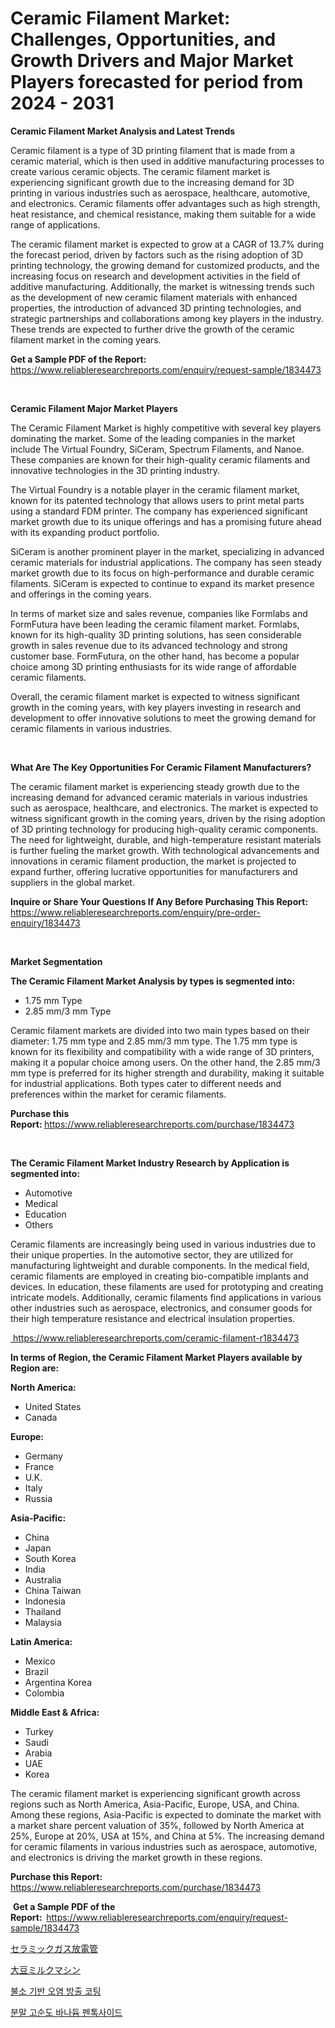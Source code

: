 <p><h1>Ceramic Filament Market: Challenges, Opportunities, and Growth Drivers and Major Market Players forecasted for period from 2024 - 2031</h1></p><p><strong>Ceramic Filament Market Analysis and Latest Trends</strong></p>
<p><p>Ceramic filament is a type of 3D printing filament that is made from a ceramic material, which is then used in additive manufacturing processes to create various ceramic objects. The ceramic filament market is experiencing significant growth due to the increasing demand for 3D printing in various industries such as aerospace, healthcare, automotive, and electronics. Ceramic filaments offer advantages such as high strength, heat resistance, and chemical resistance, making them suitable for a wide range of applications.</p><p>The ceramic filament market is expected to grow at a CAGR of 13.7% during the forecast period, driven by factors such as the rising adoption of 3D printing technology, the growing demand for customized products, and the increasing focus on research and development activities in the field of additive manufacturing. Additionally, the market is witnessing trends such as the development of new ceramic filament materials with enhanced properties, the introduction of advanced 3D printing technologies, and strategic partnerships and collaborations among key players in the industry. These trends are expected to further drive the growth of the ceramic filament market in the coming years.</p></p>
<p><strong>Get a Sample PDF of the Report:&nbsp;</strong> <a href="https://www.reliableresearchreports.com/enquiry/request-sample/1834473">https://www.reliableresearchreports.com/enquiry/request-sample/1834473</a></p>
<p>&nbsp;</p>
<p><strong>Ceramic Filament Major Market Players</strong></p>
<p><p>The Ceramic Filament Market is highly competitive with several key players dominating the market. Some of the leading companies in the market include The Virtual Foundry, SiCeram, Spectrum Filaments, and Nanoe. These companies are known for their high-quality ceramic filaments and innovative technologies in the 3D printing industry.</p><p>The Virtual Foundry is a notable player in the ceramic filament market, known for its patented technology that allows users to print metal parts using a standard FDM printer. The company has experienced significant market growth due to its unique offerings and has a promising future ahead with its expanding product portfolio.</p><p>SiCeram is another prominent player in the market, specializing in advanced ceramic materials for industrial applications. The company has seen steady market growth due to its focus on high-performance and durable ceramic filaments. SiCeram is expected to continue to expand its market presence and offerings in the coming years.</p><p>In terms of market size and sales revenue, companies like Formlabs and FormFutura have been leading the ceramic filament market. Formlabs, known for its high-quality 3D printing solutions, has seen considerable growth in sales revenue due to its advanced technology and strong customer base. FormFutura, on the other hand, has become a popular choice among 3D printing enthusiasts for its wide range of affordable ceramic filaments.</p><p>Overall, the ceramic filament market is expected to witness significant growth in the coming years, with key players investing in research and development to offer innovative solutions to meet the growing demand for ceramic filaments in various industries.</p></p>
<p>&nbsp;</p>
<p><strong>What Are The Key Opportunities For Ceramic Filament Manufacturers?</strong></p>
<p><p>The ceramic filament market is experiencing steady growth due to the increasing demand for advanced ceramic materials in various industries such as aerospace, healthcare, and electronics. The market is expected to witness significant growth in the coming years, driven by the rising adoption of 3D printing technology for producing high-quality ceramic components. The need for lightweight, durable, and high-temperature resistant materials is further fueling the market growth. With technological advancements and innovations in ceramic filament production, the market is projected to expand further, offering lucrative opportunities for manufacturers and suppliers in the global market.</p></p>
<p><strong>Inquire or Share Your Questions If Any Before Purchasing This Report:</strong> <a href="https://www.reliableresearchreports.com/enquiry/pre-order-enquiry/1834473">https://www.reliableresearchreports.com/enquiry/pre-order-enquiry/1834473</a></p>
<p>&nbsp;</p>
<p><strong>Market Segmentation</strong></p>
<p><strong>The Ceramic Filament Market Analysis by types is segmented into:</strong></p>
<p><ul><li>1.75 mm Type</li><li>2.85 mm/3 mm Type</li></ul></p>
<p><p>Ceramic filament markets are divided into two main types based on their diameter: 1.75 mm type and 2.85 mm/3 mm type. The 1.75 mm type is known for its flexibility and compatibility with a wide range of 3D printers, making it a popular choice among users. On the other hand, the 2.85 mm/3 mm type is preferred for its higher strength and durability, making it suitable for industrial applications. Both types cater to different needs and preferences within the market for ceramic filaments.</p></p>
<p><strong>Purchase this Report:&nbsp;</strong><a href="https://www.reliableresearchreports.com/purchase/1834473">https://www.reliableresearchreports.com/purchase/1834473</a></p>
<p>&nbsp;</p>
<p><strong>The Ceramic Filament Market Industry Research by Application is segmented into:</strong></p>
<p><ul><li>Automotive</li><li>Medical</li><li>Education</li><li>Others</li></ul></p>
<p><p>Ceramic filaments are increasingly being used in various industries due to their unique properties. In the automotive sector, they are utilized for manufacturing lightweight and durable components. In the medical field, ceramic filaments are employed in creating bio-compatible implants and devices. In education, these filaments are used for prototyping and creating intricate models. Additionally, ceramic filaments find applications in various other industries such as aerospace, electronics, and consumer goods for their high temperature resistance and electrical insulation properties.</p></p>
<p><a href="https://www.reliableresearchreports.com/ceramic-filament-r1834473">&nbsp;https://www.reliableresearchreports.com/ceramic-filament-r1834473</a></p>
<p><strong>In terms of Region, the Ceramic Filament Market Players available by Region are:</strong></p>
<p>
    <p> <strong> North America: </strong>
        <ul>
            <li>United States</li>
            <li>Canada</li>
        </ul>
        </p> 
    <p> <strong> Europe: </strong>
        <ul>
            <li>Germany</li>
            <li>France</li>
            <li>U.K.</li>
            <li>Italy</li>
            <li>Russia</li>
        </ul>
        </p> 
    <p> <strong> Asia-Pacific: </strong>
        <ul>
            <li>China</li>
            <li>Japan</li>
            <li>South Korea</li>
            <li>India</li>
            <li>Australia</li>
            <li>China Taiwan</li>
            <li>Indonesia</li>
            <li>Thailand</li>
            <li>Malaysia</li>
        </ul>
        </p> 
    <p> <strong> Latin America: </strong>
        <ul>
            <li>Mexico</li>
            <li>Brazil</li>
            <li>Argentina Korea</li>
            <li>Colombia</li>
        </ul>
        </p> 
    <p> <strong> Middle East & Africa: </strong>
        <ul>
            <li>Turkey</li>
            <li>Saudi</li>
            <li>Arabia</li>
            <li>UAE</li>
            <li>Korea</li>
        </ul>
    </p>
    </p>
<p><p>The ceramic filament market is experiencing significant growth across regions such as North America, Asia-Pacific, Europe, USA, and China. Among these regions, Asia-Pacific is expected to dominate the market with a market share percent valuation of 35%, followed by North America at 25%, Europe at 20%, USA at 15%, and China at 5%. The increasing demand for ceramic filaments in various industries such as aerospace, automotive, and electronics is driving the market growth in these regions.</p></p>
<p><strong>Purchase this Report: </strong><a href="https://www.reliableresearchreports.com/purchase/1834473">https://www.reliableresearchreports.com/purchase/1834473</a></p>
<p>&nbsp;<strong>Get a Sample PDF of the Report:&nbsp;&nbsp;</strong><a href="https://www.reliableresearchreports.com/enquiry/request-sample/1834473">https://www.reliableresearchreports.com/enquiry/request-sample/1834473</a></p>
<p><strong></strong></p>
<p><p><a href="https://medium.com/@pedrogers56456/%E3%82%BB%E3%83%A9%E3%83%9F%E3%83%83%E3%82%AF%E3%82%AC%E3%82%B9%E6%94%BE%E9%9B%BB%E7%AE%A1%E5%B8%82%E5%A0%B4%E8%A6%8F%E6%A8%A1-%E3%82%B7%E3%82%A7%E3%82%A2-%E3%83%88%E3%83%AC%E3%83%B3%E3%83%89%E5%88%86%E6%9E%90%E3%83%AC%E3%83%9D%E3%83%BC%E3%83%88-%E3%82%A8%E3%83%B3%E3%83%89%E3%83%A6%E3%83%BC%E3%82%B9%E5%88%A5-%E9%9B%BB%E6%B0%97%E9%80%9A%E4%BF%A1-%E3%82%B1%E3%83%BC%E3%83%96%E3%83%AB%E3%83%86%E3%83%AC%E3%83%93%E6%A9%9F%E5%99%A8-%E3%83%91%E3%83%AF%E3%83%BC%E3%82%B5%E3%83%97%E3%83%A9%E3%82%A4-%E3%81%9D%E3%81%AE%E4%BB%96-%E5%8E%9F%E6%9D%90%E6%96%99%E5%88%A5-%E3%81%8A%E3%82%88%E3%81%B32031%E5%B9%B4%E3%81%BE%E3%81%A7%E3%81%AE%E4%BA%88%E6%B8%AC-6317c7d5c554">セラミックガス放電管</a></p><p><a href="https://medium.com/@annchovey2023/%E5%A4%A7%E8%B1%86%E4%B9%B3%E8%A3%BD%E9%80%A0%E6%A9%9F%E5%B8%82%E5%A0%B4%E8%A6%8F%E6%A8%A1%E3%81%A8%E3%82%B7%E3%82%A7%E3%82%A2%E5%88%86%E6%9E%90-%E6%88%90%E9%95%B7%E3%83%88%E3%83%AC%E3%83%B3%E3%83%89%E3%81%A8%E4%BA%88%E6%B8%AC-2024%E5%B9%B4-2031%E5%B9%B4-4c1d41c715f4">大豆ミルクマシン</a></p><p><a href="https://medium.com/@drewbarton1911/%EB%B6%88%ED%99%94%EB%AC%BC-%EA%B8%B0%EB%B0%98-%EB%B0%A9%ED%8C%8C%EC%A0%9C-%EB%8F%84%EB%A3%8C-%EC%8B%9C%EC%9E%A5-%EA%B7%9C%EB%AA%A8-%EB%B0%8F-%EC%A0%90%EC%9C%A0%EC%9C%A8-%EB%B6%84%EC%84%9D-%EC%84%B1%EC%9E%A5-%EB%8F%99%ED%96%A5-%EB%B0%8F-%EC%98%88%EC%B8%A1-2024-2031-c9c059616a97">불소 기반 오염 방출 코팅</a></p><p><a href="https://medium.com/@drewbarton1911/%EB%B6%84%EB%A7%90-%ED%98%95%ED%83%9C%EC%9D%98-%EA%B3%A0%EC%88%9C%EB%8F%84-%EB%B0%94%EB%82%98%EB%93%90-%ED%8E%9C%ED%86%A1%EC%82%AC%EC%9D%B4%EB%93%9C-%EC%8B%9C%EC%9E%A5-%EC%A0%84%EB%A7%9D-%EC%99%84%EC%A0%84%ED%95%9C-%EC%82%B0%EC%97%85-%EB%B6%84%EC%84%9D-2024%EB%85%84%EB%B6%80%ED%84%B0-2031%EB%85%84%EA%B9%8C%EC%A7%80-3c8cf1188ccb">분말 고순도 바나듐 펜톡사이드</a></p></p>